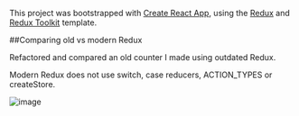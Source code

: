 This project was bootstrapped with [Create React App](https://github.com/facebook/create-react-app), using the [Redux](https://redux.js.org/) and [Redux Toolkit](https://redux-toolkit.js.org/) template.


##Comparing old vs modern Redux

Refactored and compared an old counter I made using outdated Redux. 

Modern Redux does not use switch, case reducers, ACTION_TYPES or createStore.

![image](https://user-images.githubusercontent.com/65421097/141785920-972045bf-d6db-4f4a-8ec9-421306625b1c.png)
